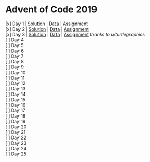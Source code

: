 # Advent of Code 2019  

[x] Day 1  | [Solution](2019/Day1.R) | [Data](2019/data/Day1.txt) | [Assignment](2019/assignments/Day1.md)  
[x] Day 2  | [Solution](2019/Day2.R) | [Data](2019/data/Day2.txt) | [Assignment](2019/assignments/Day2.md)  
[x] Day 3  | [Solution](2019/Day3.R) | [Data](2019/data/Day3.txt) | [Assignment](2019/assignments/Day3.md) *thanks to u/turtlegraphics*  
[ ] Day 4  
[ ] Day 5  
[ ] Day 6  
[ ] Day 7  
[ ] Day 8  
[ ] Day 9  
[ ] Day 10  
[ ] Day 11  
[ ] Day 12  
[ ] Day 13  
[ ] Day 14  
[ ] Day 15  
[ ] Day 16  
[ ] Day 17  
[ ] Day 18  
[ ] Day 19  
[ ] Day 20  
[ ] Day 21  
[ ] Day 22  
[ ] Day 23  
[ ] Day 24  
[ ] Day 25  
